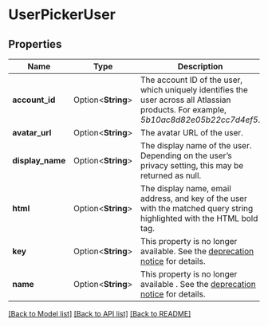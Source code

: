 # UserPickerUser

## Properties

Name | Type | Description | Notes
------------ | ------------- | ------------- | -------------
**account_id** | Option<**String**> | The account ID of the user, which uniquely identifies the user across all Atlassian products. For example, *5b10ac8d82e05b22cc7d4ef5*. | [optional]
**avatar_url** | Option<**String**> | The avatar URL of the user. | [optional]
**display_name** | Option<**String**> | The display name of the user. Depending on the user’s privacy setting, this may be returned as null. | [optional]
**html** | Option<**String**> | The display name, email address, and key of the user with the matched query string highlighted with the HTML bold tag. | [optional]
**key** | Option<**String**> | This property is no longer available. See the [deprecation notice](https://developer.atlassian.com/cloud/jira/platform/deprecation-notice-user-privacy-api-migration-guide/) for details. | [optional]
**name** | Option<**String**> | This property is no longer available . See the [deprecation notice](https://developer.atlassian.com/cloud/jira/platform/deprecation-notice-user-privacy-api-migration-guide/) for details. | [optional]

[[Back to Model list]](../README.md#documentation-for-models) [[Back to API list]](../README.md#documentation-for-api-endpoints) [[Back to README]](../README.md)


